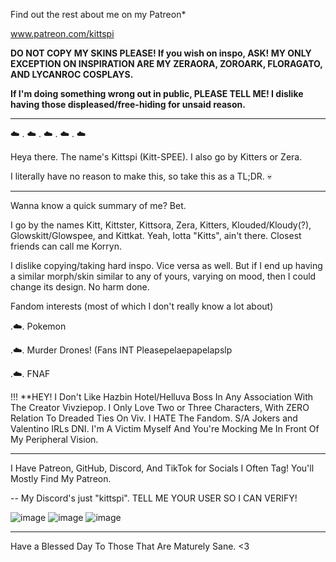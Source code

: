 Find out the rest about me on my Patreon* 

www.patreon.com/kittspi


**DO NOT COPY MY SKINS PLEASE! If you wish on inspo, ASK! MY ONLY EXCEPTION ON INSPIRATION ARE MY ZERAORA, ZOROARK, FLORAGATO, AND LYCANROC COSPLAYS.**

**If I'm doing something wrong out in public, PLEASE TELL ME! I dislike having those displeased/free-hiding for unsaid reason.**

-----------------------------

☁️ . ☁️ . ☁️ . ☁️ . ☁️

Heya there. The name's Kittspi (Kitt-SPEE). I also go by Kitters or Zera.

I literally have no reason to make this, so take this as a TL;DR. 💀

______________________________

Wanna know a quick summary of me? Bet.

I go by the names Kitt, Kittster, Kittsora, Zera, Kitters, Klouded/Kloudy(?), Glowskitt/Glowspee, and Kittkat. Yeah, lotta "Kitts", ain't there. Closest friends can call me Korryn.

I dislike copying/taking hard inspo. Vice versa as well. But if I end up having a similar morph/skin similar to any of yours, varying on mood, then I could change its design. No harm done.

Fandom interests (most of which I don't really know a lot about)

.☁️. Pokemon

.☁️. Murder Drones! (Fans INT Pleasepelaepapelapslp

.☁️. FNAF 

!!! **HEY! I Don't Like Hazbin Hotel/Helluva Boss In Any Association With The Creator Vivziepop. I Only Love Two or Three Characters, With ZERO Relation To Dreaded Ties On Viv. I HATE The Fandom. S/A Jokers and Valentino IRLs DNI. I'm A Victim Myself And You're Mocking Me In Front Of My Peripheral Vision.
________

I Have Patreon, GitHub, Discord, And TikTok for Socials I Often Tag! You'll Mostly Find My Patreon.

-- My Discord's just "kittspi". TELL ME YOUR USER SO I CAN VERIFY!

![image](https://user-images.githubusercontent.com/99100034/227718875-c5e52420-1a6b-41d9-8097-76680c1e1003.png)
![image](https://user-images.githubusercontent.com/99100034/227719036-bf12601a-7c58-41b4-97ad-65db3be5e5b5.png)
![image](https://user-images.githubusercontent.com/99100034/227719399-7eb49137-3a89-4e71-a56f-a654db2a3489.png)

______________________________


Have a Blessed Day To Those That Are Maturely Sane. <3
